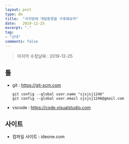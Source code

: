 ```yaml
---
layout: post
type: de
title:  "사지방에 개발환경을 구축해보자"
date:   2019-12-25
excerpt: "."
tag: 
- "군대"
comments: false
---
```


>마지막 수정날짜 : 2019-12-25

## 툴

- git : https://git-scm.com
    ```git
    git config --global user.name "sjsjsj1246"  
    git config --global user.email sjsjsj1246@gmail.com
    ```
- vscode : https://code.visualstudio.com

## 사이트

- 컴파일 사이트 : ideone.com